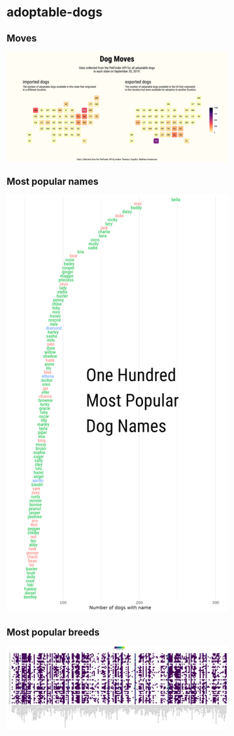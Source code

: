 
<!-- README.md is generated from README.Rmd. Please edit that file -->

# adoptable-dogs

<!-- badges: start -->
<!-- badges: end -->

## Moves

![](plots/dog-moves.png)

## Most popular names

![](plots/most-popular-names.png)

## Most popular breeds

![](plots/most-popular-breeds.png)
